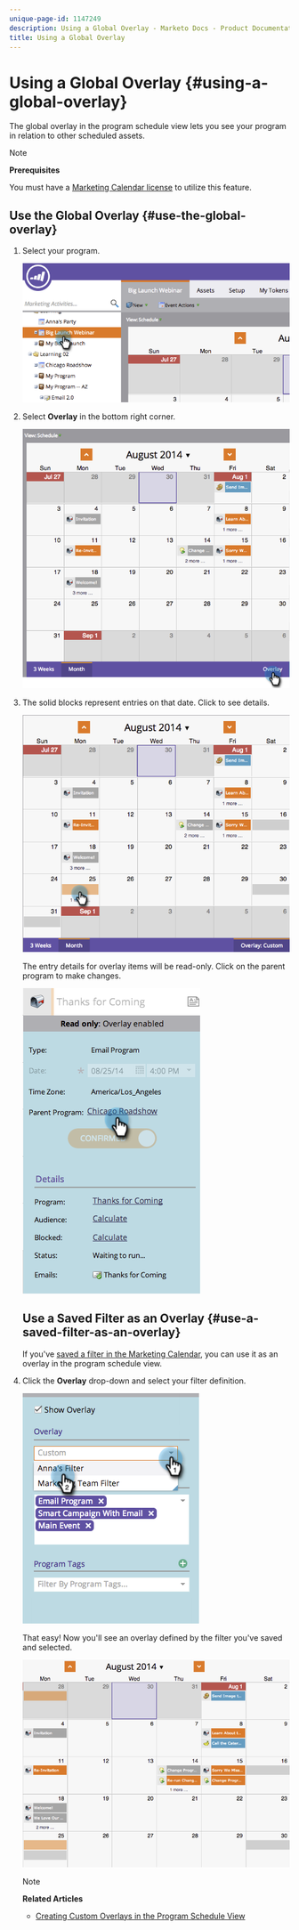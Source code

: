 ```yaml
---
unique-page-id: 1147249
description: Using a Global Overlay - Marketo Docs - Product Documentation
title: Using a Global Overlay
---
```


# Using a Global Overlay {#using-a-global-overlay}

The global overlay in the program schedule view lets you see your program in relation to other scheduled assets.

>[!NOTE]
>
>**Prerequisites**
>
>You must have a [Marketing Calendar license](../../../../product-docs/core-marketo-concepts/marketing-calendar/understanding-the-calendar/issue-revoke-a-marketing-calendar-license.md) to utilize this feature.

## Use the Global Overlay {#use-the-global-overlay}

1. Select your program. 

   ![](assets/image2014-9-24-10-16-4.png)

1. Select **Overlay** in the bottom right corner. 

   ![](assets/image2014-9-24-10-3a16-3a9.png)

1. The solid blocks represent entries on that date. Click to see details. 

   ![](assets/image2014-9-24-10-3a16-3a14.png)

   The entry details for overlay items will be read-only. Click on the parent program to make changes. 

   ![](assets/image2014-9-24-10-3a16-3a19.png)

   ## Use a Saved Filter as an Overlay {#use-a-saved-filter-as-an-overlay}

   If you've [saved a filter in the Marketing Calendar](../../../../product-docs/core-marketo-concepts/marketing-calendar/working-with-the-calendar/saving-a-filter-definition-in-the-marketing-calendar.md), you can use it as an overlay in the program schedule view. 

1. Click the **Overlay** drop-down and select your filter definition. 

   ![](assets/image2014-9-24-10-3a16-3a26.png)

   That easy! Now you'll see an overlay defined by the filter you've saved and selected. 

   ![](assets/image2014-9-24-10-3a16-3a31.png)

   >[!NOTE]
   >
   >**Related Articles**
   >
   >    
   >    
   >    * [Creating Custom Overlays in the Program Schedule View](creating-custom-overlays-in-program-schedule-view.md)
   >    
   >

